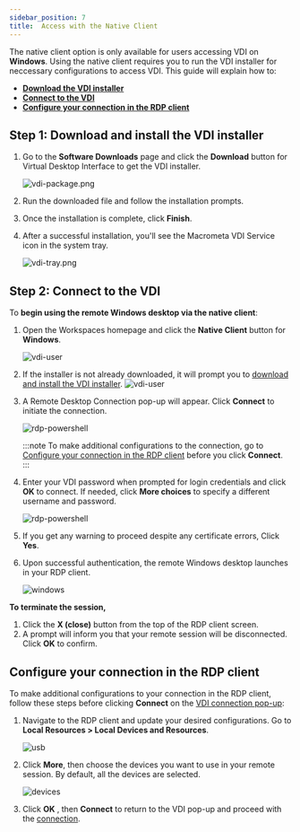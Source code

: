 ```yaml
---
sidebar_position: 7
title:  Access with the Native Client
---
```


The native client option is only available for users accessing VDI on **Windows**. Using the native client requires you to run the VDI installer for neccessary configurations to access VDI. This guide will explain how to:
- [**Download the VDI installer**](#download-the-vdi-installer)
- [**Connect to the VDI**](#connect-to-the-vdi)
- [**Configure your connection in the RDP client**](#configure-your-connection-in-the-rdp-client)


## **Step 1: Download and install the VDI installer**

1. Go to the **Software Downloads** page and click the **Download** button  for Virtual Desktop Interface to get the VDI installer.

    ![vdi-package.png](/img/runbook-images/onboarding.png)
  
2. Run the downloaded file and follow the installation prompts.

3. Once the installation is complete, click **Finish**.
4. After a successful installation, you'll see the Macrometa VDI Service icon in the system tray.

    ![vdi-tray.png](/img/runbook-images/vdi-tray.png)


## **Step 2: Connect to the VDI**

To **begin using the remote Windows desktop via the native client**:

1. Open the Workspaces homepage and click the **Native Client** button for **Windows**.

    ![vdi-user](/img/runbook-images/vdi-windows.png)

2. If the installer is not already downloaded, it will prompt you to [download and install the VDI installer](#download-the-vdi-installer).
    ![vdi-user](/img/runbook-images/nativeclient-check.png)

3. A Remote Desktop Connection pop-up will appear. Click **Connect** to initiate the connection.

    ![rdp-powershell](/img/runbook-images/vdi-rdp.png)

   :::note
   To make additional configurations to the connection, go to [Configure your connection in the RDP client](#configure-your-connection-in-the-rdp-client) before you click **Connect**.
   :::

4. Enter your VDI password when prompted for login credentials and click **OK** to connect. If needed, click **More choices** to specify a different username and password.

    ![rdp-powershell](/img/runbook-images/vdi-password.jpg)

5. If you get any warning to proceed despite any certificate errors, Click **Yes**.
6. Upon successful authentication, the remote Windows desktop launches in your RDP client.

    ![windows](/img/runbook-images/windows-vdi.png)

**To terminate the session,**

1. Click the **X (close)** button from the top of the RDP client screen.
2. A prompt will inform you that your remote session will be disconnected. Click **OK** to confirm.
   

## **Configure your connection in the RDP client**

To make additional configurations to your connection in the RDP client, follow these steps before clicking **Connect** on the [VDI connection pop-up](#connect-to-the-vdi):

1. Navigate to the RDP client and update your desired configurations. Go to  **Local Resources > Local Devices and Resources**.

    ![usb](/img/runbook-images/usb.png)
   
2. Click **More**, then choose the devices you want to use in your remote session. By default, all the devices are selected.

    ![devices](/img/runbook-images/devices.png)

3. Click **OK** , then **Connect** to return to the VDI pop-up and proceed with the [connection](#connect-to-the-vdi).








